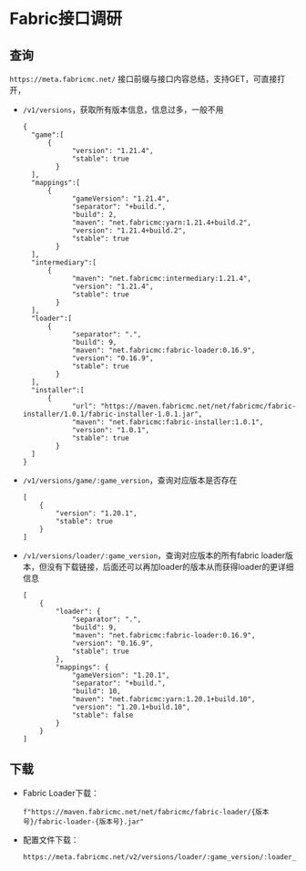 # Fabric接口调研

## 查询

`https://meta.fabricmc.net/` 接口前缀与接口内容总结，支持GET，可直接打开，

- `/v1/versions`，获取所有版本信息，信息过多，一般不用

  ```
  {
  	"game":[
  		{
              "version": "1.21.4",
              "stable": true
          }
  	],
  	"mappings":[
  		{
              "gameVersion": "1.21.4",
              "separator": "+build.",
              "build": 2,
              "maven": "net.fabricmc:yarn:1.21.4+build.2",
              "version": "1.21.4+build.2",
              "stable": true
          }
  	],
  	"intermediary":[
  		{
              "maven": "net.fabricmc:intermediary:1.21.4",
              "version": "1.21.4",
              "stable": true
          }
  	],
  	"loader":[
  		{
              "separator": ".",
              "build": 9,
              "maven": "net.fabricmc:fabric-loader:0.16.9",
              "version": "0.16.9",
              "stable": true
          }
  	],
  	"installer":[
  		{
              "url": "https://maven.fabricmc.net/net/fabricmc/fabric-installer/1.0.1/fabric-installer-1.0.1.jar",
              "maven": "net.fabricmc:fabric-installer:1.0.1",
              "version": "1.0.1",
              "stable": true
          }
  	]
  }
  ```



- `/v1/versions/game/:game_version`，查询对应版本是否存在

  ```
  [
      {
          "version": "1.20.1",
          "stable": true
      }
  ]
  ```



- `/v1/versions/loader/:game_version`，查询对应版本的所有fabric loader版本，但没有下载链接，后面还可以再加loader的版本从而获得loader的更详细信息

  ```
  [
      {
          "loader": {
              "separator": ".",
              "build": 9,
              "maven": "net.fabricmc:fabric-loader:0.16.9",
              "version": "0.16.9",
              "stable": true
          },
          "mappings": {
              "gameVersion": "1.20.1",
              "separator": "+build.",
              "build": 10,
              "maven": "net.fabricmc:yarn:1.20.1+build.10",
              "version": "1.20.1+build.10",
              "stable": false
          }
      }
  ]
  ```

  

## 下载

- Fabric Loader下载：

  ```
  f"https://maven.fabricmc.net/net/fabricmc/fabric-loader/{版本号}/fabric-loader-{版本号}.jar"
  ```

  

- 配置文件下载：

  ```
  https://meta.fabricmc.net/v2/versions/loader/:game_version/:loader_version/profile/json
  ```

  